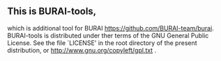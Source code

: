 This is BURAI-tools,
-----------------
which is additional tool for BURAI <https://github.com/BURAI-team/burai>.
BURAI-tools is distributed under ther terms of the GNU General Public
License. See the file `LICENSE' in the root directory of the present
distribution, or http://www.gnu.org/copyleft/gpl.txt .